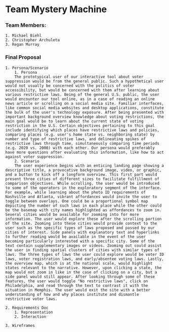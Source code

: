 # Team Mystery Machine

### Team Members:
    1. Michael Biehl
    2. Christopher Archuleta
    3. Regan Murray

### Final Proposal
    1. Persona/Scenario
        1. Persona
        The prototypical user of our interactive tool about voter suppression would be from the general public. Such a hypothetical user would not usually be concerned with the politics of voter accessibility, but would be concerned with them after learning about various restrictive laws. Being of the general U.S. public, the user would encounter our tool online, as in a case of reading an online news article or scrolling on a social media site. Familiar interfaces, like common social media websites and desktop applications, constitute the bulk of the user's technology exposure. After being presented with important background overview knowledge about voting restrictions, the main goal would be to learn about the current state of voting restriction in the U.S. Certain objectives pertaining to this goal include identifying which places have restrictive laws and policies, comparing places (e.g. user's home state vs. neighboring state) by number and type of restrictive laws, and delineating spikes of restrictive laws through time, simultaneously comparing time periods (e.g. 2020 vs. 2000) with each other. Our persona would preferably have more questions after evaluating this information, like how to act against voter suppression.
        2. Scenario
        The user experience begins with an enticing landing page showing a descriptive title, a provocative background image, video, or graphic, and a button to kick off a longform overview. This first part would present three cities of different sizes to facilitate fulfillment of comparison objectives. While scrolling, the user would be introduced to some of the operators in the exploratory segment of the interface. For example, while learning about the photo ID requirements of Nashville and Atlanta, vibrant affordances would invite the user to toggle between overlays. One could be a proportional symbol map depicting the number of such laws in each place while the other could be the basemap with city names highlighted as affordances to zoom in. Several cities would be available for zooming into for more information. The user would explore these after the scrolling portion of the site. Zooming into these cities would provide context to the user such as the specific types of laws proposed and passed by our cities of interest. Side panels with explanatory text and hyperlinks to further reading would be available in the event of the user becoming particularly interested with a specific city. Some of the text contain supplementary images or videos. Zooming out could assist the user in finding spatial clusters of cities with similar types of laws. The three types of laws the user could explore would be voter ID laws, voter registration laws, and early/absentee voting laws. Lastly, the overview map, which is at the national scale, would highlight states relevant to the narrative. However, upon clicking a state, the map would not zoom in like in the case of clicking on a city, but a side panel would still appear. After looking through some of these features, the user would toggle "No restrictive laws", click on Philadelphia, and read through the text to contrast it with the situation in Memphis. The user would exit the site with a better understanding of how and why places institute and dismantle restrictive voter laws.

    2. Requirements Doc
        1. Representation
        2. Interaction

    3. Wireframes
